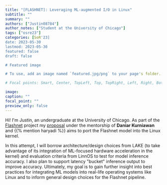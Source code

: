 ```yaml
---
title: "[FLASHNET]: Leveraging ML-augmented I/O in Linux"
subtitle: ""
summary: ""
authors: ["Justin08784"]
author_notes: ["Student at the University of Chicago"]
tags: ["osre23"]
categories: [SoR'23]
date: 2023-05-30
lastmod: 2023-05-30
featured: false
draft: false

# Featured image

# To use, add an image named `featured.jpg/png` to your page's folder.

# Focal points: Smart, Center, TopLeft, Top, TopRight, Left, Right, BottomLeft, Bottom, BottomRight.

image:
caption: ""
focal_point: ""
preview_only: false
---
```


Hi! I'm Justin, an undergraduate at the University of Chicago. As part of the [Flashnet](/project/osre23/uchicago/flashnet) project my [proposal](https://drive.google.com/file/d/1gsNaYUYOgdN2ilpyPOmI7jjLeoZh219J/view) under the mentorship of
**Daniar Kurniawan** and {{% mention haryadi %}} aims to port the Flashnet model into the Linux kernel. 

In this attempt, I will borrow architecture/design choices from LAKE (to take advantage of its integration of ML-focused hardware acceleration in the kernel) and evaluation criteria from LinnOS to test for model inference accuracy. I also plan to support latency "bucket" inference output to improve accuracy. Ultimately, my goal is to gain further insight into best practices for integrating ML models into real-life operating systems like Linux and to inform general design choices for the Flashnet pipeline. 
